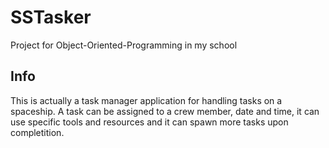 # SSTasker

Project for Object-Oriented-Programming in my school

## Info

This is actually a task manager application for handling tasks on a spaceship. A task can be assigned to a crew member,
date and time, it can use specific tools and resources and it can spawn more tasks upon completition.
